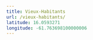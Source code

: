 ```yaml
---
title: Vieux-Habitants
url: /vieux-habitants/
latitude: 16.0593271
longitude: -61.763698100000006
---
```

